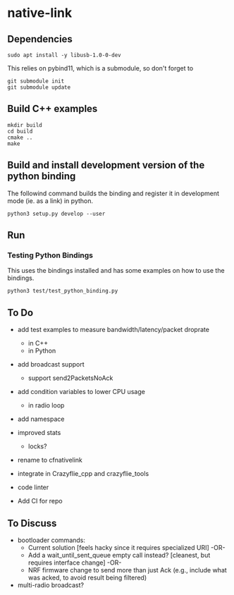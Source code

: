 # native-link


## Dependencies

```
sudo apt install -y libusb-1.0-0-dev
```

This relies on pybind11, which is a submodule, so don't forget to

```
git submodule init 
git submodule update
```

## Build C++ examples

```
mkdir build
cd build
cmake ..
make
```

## Build and install development version of the python binding

The followind command builds the binding and register it in development mode (ie. as a link) in python.

```
python3 setup.py develop --user
```

## Run

### Testing Python Bindings

This uses the bindings installed and has some examples on how to use the bindings.

```
python3 test/test_python_binding.py
```

## To Do

* add test examples to measure bandwidth/latency/packet droprate
  * in C++
  * in Python
* add broadcast support
  * support send2PacketsNoAck 
* add condition variables to lower CPU usage
  * in radio loop
* add namespace 
* improved stats
  * locks?

* rename to cfnativelink
* integrate in Crazyflie_cpp and crazyflie_tools
* code linter
* Add CI for repo

## To Discuss

* bootloader commands:
  * Current solution [feels hacky since it requires specialized URI] -OR- 
  * Add a wait_until_sent_queue empty call instead? [cleanest, but requires interface change] -OR-
  * NRF firmware change to send more than just Ack (e.g., include what was acked, to avoid result being filtered)
* multi-radio broadcast?